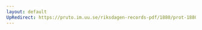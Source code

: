 ```yaml
---
layout: default
UpRedirect: https://pruto.im.uu.se/riksdagen-records-pdf/1880/prot-1880--ak--037.pdf
---
```

